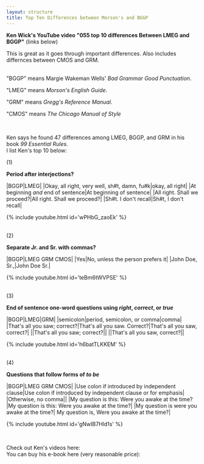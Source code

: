 ```yaml
---
layout: structure
title: Top Ten Differences between Morson's and BGGP
---
```


**Ken Wick's YouTube video "055 top 10 differences Between LMEG and BGGP"** (links below)    


This is great as it goes through important differences.   Also includes differnces between CMOS and GRM.  
<br>

"BGGP" means Margie Wakeman Wells' *Bad Grammar Good Punctuation*.  

"LMEG" means *Morson's English Guide*.  

"GRM" means *Gregg's Reference Manual*.  

"CMOS" means *The Chicago Manual of Style*  

<br>

Ken says he found 47 differences among LMEG, BGGP, and GRM in his book *99 Essential Rules*.  
I list Ken's top 10 below:  

(1)

**Period after interjections?**  

|BGGP|LMEG|
|Okay, all right, very well, sh#t, damn, fu#k|okay, all right|
|At beginning *and* end of sentence|At beginning of sentence|
|All right. Shall we proceed?|All right. Shall we proceed?|
|Sh#t. I don't recall|Sh#t, I don't recall|   

{% include youtube.html id='wPHbG_zaoEk' %}    

<br>
(2) 

**Separate Jr. and Sr. with commas?**  

|BGGP|LMEG GRM CMOS|
|Yes|No, unless the person prefers it|
|John Doe, Sr.,|John Doe Sr.|  

{% include youtube.html id='teBm6tWVPSE' %} 

<br>
(3) 

**End of sentence one-word questions using *right*, *correct*, or *true***  

|BGGP|LMEG|GRM|
|semicolon|period, semicolon, or comma|comma|
|That's all you saw; correct?|That's all you saw. Correct?|That's all you saw, correct?|
||That's all you saw; correct?||
||That's all you saw, correct?||  

{% include youtube.html id='h6batTLKKEM' %}  

<br>
(4)  

**Questions that follow forms of *to be***  

|BGGP|LMEG GRM CMOS|
|Use colon if introduced by independent clause|Use colon if introduced by independent clause or for emphasis|
|Otherwise, no comma||
|My question is this: Were you awake at the time?|My question is this: Were you awake at the time?|
|My question is were you awake at the time?| My question is, Were you awake at the time?|  

{% include youtube.html id='gNwIB7Hld1s' %}  

<br>



  

Check out Ken's videos here:  
You can buy his e-book here (very reasonable price):  

